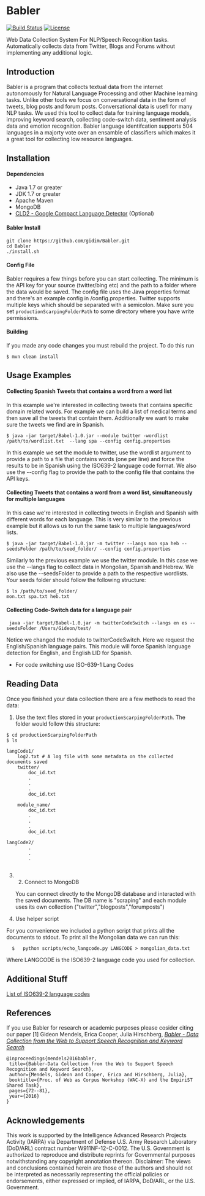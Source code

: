 # Babler
[![Build Status](https://travis-ci.org/gidim/Babler.svg?branch=master)](https://travis-ci.org/gidim/Babler)
[![License](https://img.shields.io/badge/License-Apache%202.0-blue.svg)](https://opensource.org/licenses/Apache-2.0)


Web Data Collection System For NLP/Speech Recognition tasks. Automatically collects data from Twitter, Blogs and Forums
without implementing any additional logic.
 
 
## Introduction
Babler is a program that collects textual data from the internet autonomously for Natural Language Processing and other Machine learning tasks. Unlike other tools we focus on conversational data in the form of tweets, blog posts and forum posts. Conversational data is usefl for many NLP tasks. We used this tool to collect data for training language models, improving keyword search, collecting code-switch data, sentiment analysis data and emotion recognition. Babler language identifcation supports 504 languages in a majorty vote over an ensamble of classifiers which makes it a great tool for collecting low resource languages.

 
## Installation
 
#### Dependencies
* Java 1.7 or greater
* JDK 1.7 or greater
* Apache Maven
* MongoDB
* [CLD2 - Google Compact Language Detector](https://github.com/CLD2Owners/cld2) (Optional)
 
#### Babler Install
```shell
git clone https://github.com/gidim/Babler.git
cd Babler
./install.sh
```
 
#### Config File
Babler requires a few things before you can start collecting. The minimum is the API key for your source (twitter/bing etc) and the path to a folder where the data would be saved. The config file uses the Java properties format and there's an example config in /config.properties. Twitter supports multiple keys which should be separated with a semicolon.
Make sure you set `productionScarpingFolderPath` to some directory where you have write permissions.
 
#### Building 
If you made any code changes you must rebuild the project. To do this run
```shell
$ mvn clean install
```
 
 
 
## Usage Examples
 
#### Collecting Spanish Tweets that contains a word from a word list
 
In this example we're interested in collecting tweets that contains specific domain related words. For example
we can build a list of medical terms and then save all the tweets that contain them. Additionally we want to make sure
the tweets we find are in Spanish. 
 
```shell
$ java -jar target/Babel-1.0.jar --module twitter -wordlist /path/to/wordlist.txt  --lang spa --config config.properties
```
 
In this example we set the module to twitter, use the wordlist argument to provide a path to a file that contains words (one per line) and force the results to be in Spanish using the ISO639-2 language code format. We also use the --config flag to provide the path to the config file that contains the API keys.
 
 
 
#### Collecting Tweets that contains a word from a word list, simultaneously for multiple languages
 
In this case we're interested in collecting tweets in English and Spanish with different words for each language.
This is very similar to the previous example but it allows us to run the same task to multiple languages/word lists.
```shell
$ java -jar target/Babel-1.0.jar -m twitter --langs mon spa heb --seedsFolder /path/to/seed_folder/ --config config.properties
```
 
Similarly to the previous example we use the twitter module. In this case we use the --langs flag to collect data in Mongolian, Spanish and Hebrew. We also use the --seedsFolder to provide a path to the respective wordlists. Your seeds folder should follow the following structure:
```shell
$ ls /path/to/seed_folder/
mon.txt spa.txt heb.txt
```
 
 
#### Collecting Code-Switch data for a language pair
     java -jar target/Babel-1.0.jar -m twitterCodeSwitch --langs en es --seedsFolder /Users/Gideon/test/
 
Notice we changed the module to twitterCodeSwitch. Here we request the English/Spanish language pairs.
This module will force Spanish language detection for English, and English LID for Spanish.
* For code switching use ISO-639-1 Lang Codes
 
## Reading Data
Once you finished your data collection there are a few methods to read the data:
1. Use the text files stored in your `productionScarpingFolderPath`. The folder would follow this structure:
```shell
$ cd productionScarpingFolderPath
$ ls
 
langCode1/
	log2.txt # A log file with some metadata on the collected documents saved
	twitter/
    	doc_id.txt
        .
        .
        .
        doc_id.txt
    
    module_name/
    	doc_id.txt
        .
        .
        .
        doc_id.txt
        
langCode2/
        .
        .
        .
 
```
 
 
3. 2. Connect to MongoDB
 
    You can connect directly to the MongoDB database and interacted with the saved documents. The DB name
    is "scraping" and each module uses its own collection ("twitter","blogposts","forumposts")
 
4. Use helper script

  For you convenience we included a python script that prints all the documents to stdout.
  To print all the Mongolian data we can run this:
  ```shell
	$   python scripts/echo_langcode.py LANGCODE > mongolian_data.txt
  ```
Where LANGCODE is the ISO639-2 language code you used for collection.
 
 ## Additional Stuff
[List of ISO639-2 language codes](https://www.loc.gov/standards/iso639-2/php/code_list.php)
 
 
 ## References 
 If you use Babler for research or academic purposes please cosider citing our paper
 [1] Gideon Mendels, Erica Cooper, Julia Hirschberg, [*Babler - Data Collection from the Web to Support Speech Recognition and Keyword Search*](http://www.aclweb.org/anthology/W16-26#page=82)

 ```
@inproceedings{mendels2016babler,
  title={Babler-Data Collection from the Web to Support Speech Recognition and Keyword Search},
  author={Mendels, Gideon and Cooper, Erica and Hirschberg, Julia},
  booktitle={Proc. of Web as Corpus Workshop (WAC-X) and the EmpiriST Shared Task},
  pages={72--81},
  year={2016}
}
```


## Acknowledgements

This work is supported by the Intelligence Advanced Research
Projects Activity (IARPA) via Department of Defense
U.S. Army Research Laboratory (DoD/ARL) contract number
W911NF-12-C-0012. The U.S. Government is authorized to
reproduce and distribute reprints for Governmental purposes
notwithstanding any copyright annotation thereon. Disclaimer:
The views and conclusions contained herein are those of the authors
and should not be interpreted as necessarily representing
the official policies or endorsements, either expressed or implied,
of IARPA, DoD/ARL, or the U.S. Government.
